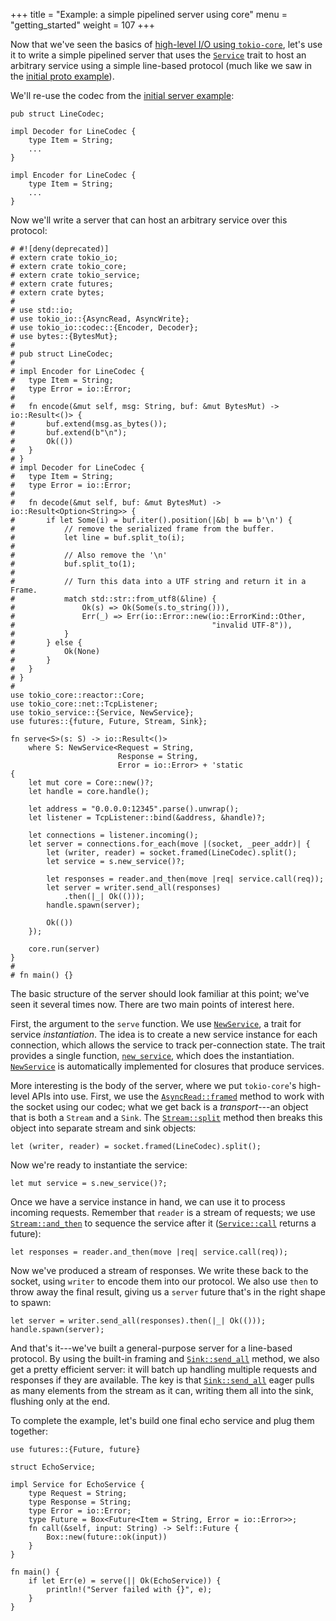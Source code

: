 +++
title = "Example: a simple pipelined server using core"
menu = "getting_started"
weight = 107
+++

Now that we've seen the basics of [high-level I/O using `tokio-core`](../core),
let's use it to write a simple pipelined server that uses the [`Service`] trait
to host an arbitrary service using a simple line-based protocol (much like we
saw in the [initial proto example](../simple-server)).

We'll re-use the codec from the [initial server example](../simple-server):

```rust,ignore
pub struct LineCodec;

impl Decoder for LineCodec {
    type Item = String;
    ...
}

impl Encoder for LineCodec {
    type Item = String;
    ...
}
```

Now we'll write a server that can host an arbitrary service over this protocol:

```rust,no_run
# #![deny(deprecated)]
# extern crate tokio_io;
# extern crate tokio_core;
# extern crate tokio_service;
# extern crate futures;
# extern crate bytes;
#
# use std::io;
# use tokio_io::{AsyncRead, AsyncWrite};
# use tokio_io::codec::{Encoder, Decoder};
# use bytes::{BytesMut};
#
# pub struct LineCodec;
#
# impl Encoder for LineCodec {
#   type Item = String;
#   type Error = io::Error;
#
#   fn encode(&mut self, msg: String, buf: &mut BytesMut) -> io::Result<()> {
#       buf.extend(msg.as_bytes());
#       buf.extend(b"\n");
#       Ok(())
#   }
# }
# impl Decoder for LineCodec {
#   type Item = String;
#   type Error = io::Error;
#
#   fn decode(&mut self, buf: &mut BytesMut) -> io::Result<Option<String>> {
#       if let Some(i) = buf.iter().position(|&b| b == b'\n') {
#           // remove the serialized frame from the buffer.
#           let line = buf.split_to(i);
#
#           // Also remove the '\n'
#           buf.split_to(1);
#
#           // Turn this data into a UTF string and return it in a Frame.
#           match std::str::from_utf8(&line) {
#               Ok(s) => Ok(Some(s.to_string())),
#               Err(_) => Err(io::Error::new(io::ErrorKind::Other,
#                                            "invalid UTF-8")),
#           }
#       } else {
#           Ok(None)
#       }
#   }
# }
#
use tokio_core::reactor::Core;
use tokio_core::net::TcpListener;
use tokio_service::{Service, NewService};
use futures::{future, Future, Stream, Sink};

fn serve<S>(s: S) -> io::Result<()>
    where S: NewService<Request = String,
                        Response = String,
                        Error = io::Error> + 'static
{
    let mut core = Core::new()?;
    let handle = core.handle();

    let address = "0.0.0.0:12345".parse().unwrap();
    let listener = TcpListener::bind(&address, &handle)?;

    let connections = listener.incoming();
    let server = connections.for_each(move |(socket, _peer_addr)| {
        let (writer, reader) = socket.framed(LineCodec).split();
        let service = s.new_service()?;

        let responses = reader.and_then(move |req| service.call(req));
        let server = writer.send_all(responses)
            .then(|_| Ok(()));
        handle.spawn(server);

        Ok(())
    });

    core.run(server)
}
#
# fn main() {}
```

The basic structure of the server should look familiar at this point; we've seen
it several times now. There are two main points of interest here.

[`Service`]: https://tokio-rs.github.io/tokio-service/tokio_service/trait.Service.html
[`NewService`]: https://tokio-rs.github.io/tokio-service/tokio_service/trait.NewService.html

First, the argument to the `serve` function. We use [`NewService`], a trait for
service *instantiation*. The idea is to create a new service instance for each
connection, which allows the service to track per-connection state. The trait
provides a single function, [`new_service`], which does the
instantiation. [`NewService`] is automatically implemented for closures that
produce services.

[`new_service`]: https://tokio-rs.github.io/tokio-service/tokio_service/trait.NewService.html#tymethod.new_service

More interesting is the body of the server, where we put `tokio-core`'s
high-level APIs into use. First, we use the [`AsyncRead::framed`] method to work with
the socket using our codec; what we get back is a *transport*---an object that
is both a `Stream` and a `Sink`. The [`Stream::split`] method then breaks this
object into separate stream and sink objects:

[`AsyncRead::framed`]: https://docs.rs/tokio-io/0.1/tokio_io/trait.AsyncRead.html#method.framed
[`Stream::split`]: https://docs.rs/futures/0.1/futures/stream/trait.Stream.html#method.split

```rust,ignore
let (writer, reader) = socket.framed(LineCodec).split();
```

Now we're ready to instantiate the service:

```rust,ignore
let mut service = s.new_service()?;
```

Once we have a service instance in hand, we can use it to process incoming
requests. Remember that `reader` is a stream of requests; we use
[`Stream::and_then`] to sequence the service after it ([`Service::call`] returns a future):

```rust,ignore
let responses = reader.and_then(move |req| service.call(req));
```

[`Stream::and_then`]: https://docs.rs/futures/0.1/futures/stream/trait.Stream.html#method.and_then
[`Service::call`]: https://tokio-rs.github.io/tokio-service/tokio_service/trait.Service.html#tymethod.call

Now we've produced a stream of responses. We write these back to the socket,
using `writer` to encode them into our protocol. We also use `then` to throw
away the final result, giving us a `server` future that's in the right shape to spawn:

```rust,ignore
let server = writer.send_all(responses).then(|_| Ok(()));
handle.spawn(server);
```

And that's it---we've built a general-purpose server for a line-based
protocol. By using the built-in framing and [`Sink::send_all`] method, we also
get a pretty efficient server: it will batch up handling multiple requests and
responses if they are available. The key is that [`Sink::send_all`] eager
pulls as many elements from the stream as it can, writing them all into the
sink, flushing only at the end.

[`Stream::and_then`]: https://docs.rs/futures/0.1/futures/stream/trait.Stream.html#method.and_then
[`Sink::send_all`]: https://docs.rs/futures/0.1/futures/sink/trait.Sink.html#method.send_all

To complete the example, let's build one final echo service and plug them together:

```rust,ignore
use futures::{Future, future}

struct EchoService;

impl Service for EchoService {
    type Request = String;
    type Response = String;
    type Error = io::Error;
    type Future = Box<Future<Item = String, Error = io::Error>>;
    fn call(&self, input: String) -> Self::Future {
        Box::new(future::ok(input))
    }
}

fn main() {
    if let Err(e) = serve(|| Ok(EchoService)) {
        println!("Server failed with {}", e);
    }
}
```
